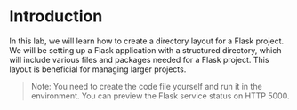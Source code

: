 # Introduction

In this lab, we will learn how to create a directory layout for a Flask project. We will be setting up a Flask application with a structured directory, which will include various files and packages needed for a Flask project. This layout is beneficial for managing larger projects.

> Note: You need to create the code file yourself and run it in the environment. You can preview the Flask service status on HTTP 5000.
